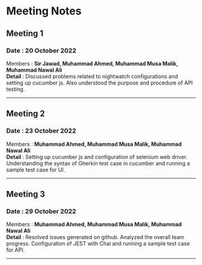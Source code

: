 # Meeting Notes

## Meeting 1
### Date  : 20 October 2022
Members : **Sir Jawad, Muhammad Ahmed, Muhammad Musa Malik, Muhammad Nawal Ali** <br />
<strong> Detail </strong> : Discussed problems related to nightwatch configurations and setting up cucumber js. Also understood the purpose and procedure of API testing.
- - - -
## Meeting 2
### Date : 23 October 2022
Members : **Muhammad Ahmed, Muhammad Musa Malik, Muhammad Nawal Ali** <br />
<strong> Detail </strong> : Setting up cucumber js and configuration of selenium web driver. Understanding the syntax of Gherkin test case in cucumber and running a sample test case for UI.
- - - -
## Meeting 3
### Date : 29 October 2022

Members : **Muhammad Ahmed, Muhammad Musa Malik, Muhammad Nawal Ali** <br />
<strong> Detail </strong> : Resolved issues generated on github. Analyzed the overall team progress. Configuration of JEST with Chai and running a sample test case for API.
- - - -
